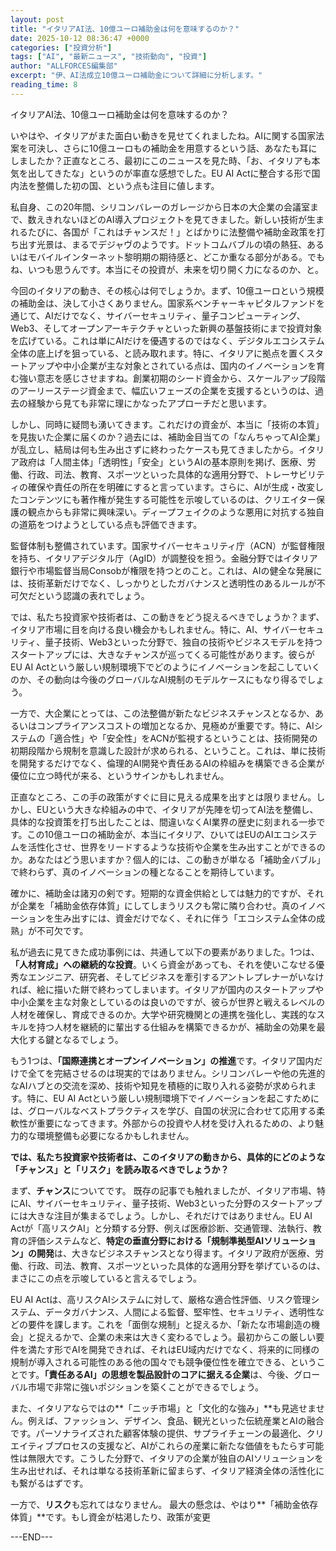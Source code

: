 ```yaml
---
layout: post
title: "イタリアAI法、10億ユーロ補助金は何を意味するのか？"
date: 2025-10-12 08:36:47 +0000
categories: ["投資分析"]
tags: ["AI", "最新ニュース", "技術動向", "投資"]
author: "ALLFORCES編集部"
excerpt: "伊、AI法成立10億ユーロ補助金について詳細に分析します。"
reading_time: 8
---
```


イタリアAI法、10億ユーロ補助金は何を意味するのか？

いやはや、イタリアがまた面白い動きを見せてくれましたね。AIに関する国家法案を可決し、さらに10億ユーロもの補助金を用意するという話、あなたも耳にしましたか？正直なところ、最初にこのニュースを見た時、「お、イタリアも本気を出してきたな」というのが率直な感想でした。EU AI Actに整合する形で国内法を整備した初の国、という点も注目に値します。

私自身、この20年間、シリコンバレーのガレージから日本の大企業の会議室まで、数えきれないほどのAI導入プロジェクトを見てきました。新しい技術が生まれるたびに、各国が「これはチャンスだ！」とばかりに法整備や補助金政策を打ち出す光景は、まるでデジャヴのようです。ドットコムバブルの頃の熱狂、あるいはモバイルインターネット黎明期の期待感と、どこか重なる部分がある。でもね、いつも思うんです。本当にその投資が、未来を切り開く力になるのか、と。

今回のイタリアの動き、その核心は何でしょうか。まず、10億ユーロという規模の補助金は、決して小さくありません。国家系ベンチャーキャピタルファンドを通じて、AIだけでなく、サイバーセキュリティ、量子コンピューティング、Web3、そしてオープンアーキテクチャといった新興の基盤技術にまで投資対象を広げている。これは単にAIだけを優遇するのではなく、デジタルエコシステム全体の底上げを狙っている、と読み取れます。特に、イタリアに拠点を置くスタートアップや中小企業が主な対象とされている点は、国内のイノベーションを育む強い意志を感じさせますね。創業初期のシード資金から、スケールアップ段階のアーリーステージ資金まで、幅広いフェーズの企業を支援するというのは、過去の経験から見ても非常に理にかなったアプローチだと思います。

しかし、同時に疑問も湧いてきます。これだけの資金が、本当に「技術の本質」を見抜いた企業に届くのか？過去には、補助金目当ての「なんちゃってAI企業」が乱立し、結局は何も生み出さずに終わったケースも見てきましたから。イタリア政府は「人間主体」「透明性」「安全」というAIの基本原則を掲げ、医療、労働、行政、司法、教育、スポーツといった具体的な適用分野で、トレーサビリティの確保や責任の所在を明確にすると言っています。さらに、AIが生成・改変したコンテンツにも著作権が発生する可能性を示唆しているのは、クリエイター保護の観点からも非常に興味深い。ディープフェイクのような悪用に対抗する独自の道筋をつけようとしている点も評価できます。

監督体制も整備されています。国家サイバーセキュリティ庁（ACN）が監督権限を持ち、イタリアデジタル庁（AgID）が調整役を担う。金融分野ではイタリア銀行や市場監督当局Consobが権限を持つとのこと。これは、AIの健全な発展には、技術革新だけでなく、しっかりとしたガバナンスと透明性のあるルールが不可欠だという認識の表れでしょう。

では、私たち投資家や技術者は、この動きをどう捉えるべきでしょうか？まず、イタリア市場に目を向ける良い機会かもしれません。特に、AI、サイバーセキュリティ、量子技術、Web3といった分野で、独自の技術やビジネスモデルを持つスタートアップには、大きなチャンスが巡ってくる可能性があります。彼らがEU AI Actという厳しい規制環境下でどのようにイノベーションを起こしていくのか、その動向は今後のグローバルなAI規制のモデルケースにもなり得るでしょう。

一方で、大企業にとっては、この法整備が新たなビジネスチャンスとなるか、あるいはコンプライアンスコストの増加となるか、見極めが重要です。特に、AIシステムの「適合性」や「安全性」をACNが監視するということは、技術開発の初期段階から規制を意識した設計が求められる、ということ。これは、単に技術を開発するだけでなく、倫理的AI開発や責任あるAIの枠組みを構築できる企業が優位に立つ時代が来る、というサインかもしれません。

正直なところ、この手の政策がすぐに目に見える成果を出すとは限りません。しかし、EUという大きな枠組みの中で、イタリアが先陣を切ってAI法を整備し、具体的な投資策を打ち出したことは、間違いなくAI業界の歴史に刻まれる一歩です。この10億ユーロの補助金が、本当にイタリア、ひいてはEUのAIエコシステムを活性化させ、世界をリードするような技術や企業を生み出すことができるのか。あなたはどう思いますか？個人的には、この動きが単なる「補助金バブル」で終わらず、真のイノベーションの種となることを期待しています。

確かに、補助金は諸刃の剣です。短期的な資金供給としては魅力的ですが、それが企業を「補助金依存体質」にしてしまうリスクも常に隣り合わせ。真のイノベーションを生み出すには、資金だけでなく、それに伴う「エコシステム全体の成熟」が不可欠です。

私が過去に見てきた成功事例には、共通して以下の要素がありました。1つは、**「人材育成」への継続的な投資**。いくら資金があっても、それを使いこなせる優秀なエンジニア、研究者、そしてビジネスを牽引するアントレプレナーがいなければ、絵に描いた餅で終わってしまいます。イタリアが国内のスタートアップや中小企業を主な対象としているのは良いのですが、彼らが世界と戦えるレベルの人材を確保し、育成できるのか。大学や研究機関との連携を強化し、実践的なスキルを持つ人材を継続的に輩出する仕組みを構築できるかが、補助金の効果を最大化する鍵となるでしょう。

もう1つは、**「国際連携とオープンイノベーション」の推進**です。イタリア国内だけで全てを完結させるのは現実的ではありません。シリコンバレーや他の先進的なAIハブとの交流を深め、技術や知見を積極的に取り入れる姿勢が求められます。特に、EU AI Actという厳しい規制環境下でイノベーションを起こすためには、グローバルなベストプラクティスを学び、自国の状況に合わせて応用する柔軟性が重要になってきます。外部からの投資や人材を受け入れるための、より魅力的な環境整備も必要になるかもしれません。

**では、私たち投資家や技術者は、このイタリアの動きから、具体的にどのような「チャンス」と「リスク」を読み取るべきでしょうか？**

まず、**チャンス**についてです。
既存の記事でも触れましたが、イタリア市場、特にAI、サイバーセキュリティ、量子技術、Web3といった分野のスタートアップには大きな注目が集まるでしょう。しかし、それだけではありません。EU AI Actが「高リスクAI」と分類する分野、例えば医療診断、交通管理、法執行、教育の評価システムなど、**特定の垂直分野における「規制準拠型AIソリューション」の開発**は、大きなビジネスチャンスとなり得ます。イタリア政府が医療、労働、行政、司法、教育、スポーツといった具体的な適用分野を挙げているのは、まさにこの点を示唆していると言えるでしょう。

EU AI Actは、高リスクAIシステムに対して、厳格な適合性評価、リスク管理システム、データガバナンス、人間による監督、堅牢性、セキュリティ、透明性などの要件を課します。これを「面倒な規制」と捉えるか、「新たな市場創造の機会」と捉えるかで、企業の未来は大きく変わるでしょう。最初からこの厳しい要件を満たす形でAIを開発できれば、それはEU域内だけでなく、将来的に同様の規制が導入される可能性のある他の国々でも競争優位性を確立できる、ということです。**「責任あるAI」の思想を製品設計のコアに据える企業**は、今後、グローバル市場で非常に強いポジションを築くことができるでしょう。

また、イタリアならではの**「ニッチ市場」と「文化的な強み」**も見逃せません。例えば、ファッション、デザイン、食品、観光といった伝統産業とAIの融合です。パーソナライズされた顧客体験の提供、サプライチェーンの最適化、クリエイティブプロセスの支援など、AIがこれらの産業に新たな価値をもたらす可能性は無限大です。こうした分野で、イタリアの企業が独自のAIソリューションを生み出せれば、それは単なる技術革新に留まらず、イタリア経済全体の活性化にも繋がるはずです。

一方で、**リスク**も忘れてはなりません。
最大の懸念は、やはり**「補助金依存体質」**です。もし資金が枯渇したり、政策が変更

---END---